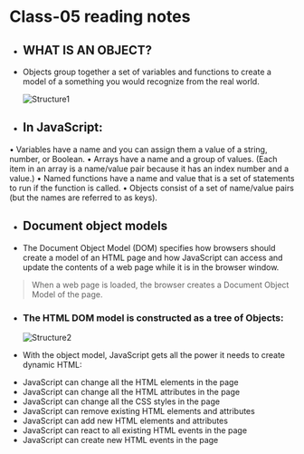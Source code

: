 # Class-05 reading notes #

* ## WHAT IS AN OBJECT? ##
- Objects group together a set of variables and functions to create a model of a something you would recognize from the real world.

  ![Structure1](https://mathiasbynens.be/_img/js-engines/object-model.svg)
  
* ## In JavaScript: ##
• Variables have a name and you can assign them a value of a string, number, or Boolean.
• Arrays have a name and a group of values. (Each item in an array is a name/value pair because it has an index number and a value.)
• Named functions have a name and value that is a set of statements to run if the function is called.
• Objects consist of a set of name/value pairs (but the names are referred to as keys).

* ## Document object models ##
- The Document Object Model (DOM) specifies how browsers should create a model of an HTML page and how JavaScript can access and update the contents of a web page while it is in the browser window.
> When a web page is loaded, the browser creates a Document Object Model of the page.

- ### The HTML DOM model is constructed as a tree of Objects: ###

  ![Structure2](https://www.w3schools.com/js/pic_htmltree.gif)
  
 - With the object model, JavaScript gets all the power it needs to create dynamic HTML:

* JavaScript can change all the HTML elements in the page
* JavaScript can change all the HTML attributes in the page
* JavaScript can change all the CSS styles in the page
* JavaScript can remove existing HTML elements and attributes
* JavaScript can add new HTML elements and attributes
* JavaScript can react to all existing HTML events in the page
* JavaScript can create new HTML events in the page
